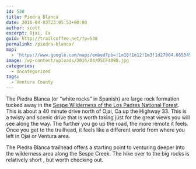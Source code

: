 ```yaml
---
id: 538
title: Piedra Blanca
date: 2016-04-03T23:05:53+00:00
author: scott
excerpt: Ojai, Ca
guid: http://trailcoffee.net/?p=538
permalink: /piedra-blanca/
map:
  - 'https://www.google.com/maps/embed?pb=!1m18!1m12!1m3!1d27004.665545350534!2d-119.1821649611907!3d34.560168898239496!2m3!1f0!2f0!3f0!3m2!1i1024!2i768!4f13.1!3m3!1m2!1s0x80e9bc4975e6a3eb%3A0x35f7bf848306d349!2sPiedra+Blanca+Trailhead!5e1!3m2!1sen!2sus!4v1467000193392'
image: /wp-content/uploads/2016/04/DSCF4098.jpg
categories:
  - Uncategorized
tags:
  - Ventura County
---
```

The Piedra Blanca (or “white rocks” in Spanish) are large rock formation tucked away in the <a href="http://www.fs.usda.gov/recarea/lpnf/recreation/hiking/recarea/?recid=11058&amp;actid=50">Sespe Wilderness of the Los Padres National Forest</a>. This is about a 40 minute drive north of Ojai, Ca up the Highway 33. This is a twisty and scenic drive that is worth taking just for the great views you will see along the way. The further you go up the road, the more remote it feels. Once you get to the trailhead, it feels like a different world from where you left in Ojai or Ventura area.

The Piedra Blanca trailhead offers a starting point to venturing deeper into the wilderness area along the Sespe Creek. The hike over to the big rocks is relatively short , but worth checking out.